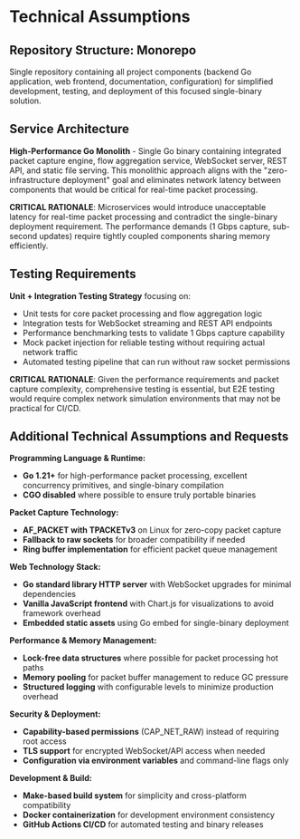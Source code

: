 # Technical Assumptions

## Repository Structure: Monorepo

Single repository containing all project components (backend Go application, web frontend, documentation, configuration) for simplified development, testing, and deployment of this focused single-binary solution.

## Service Architecture

**High-Performance Go Monolith** - Single Go binary containing integrated packet capture engine, flow aggregation service, WebSocket server, REST API, and static file serving. This monolithic approach aligns with the "zero-infrastructure deployment" goal and eliminates network latency between components that would be critical for real-time packet processing.

**CRITICAL RATIONALE**: Microservices would introduce unacceptable latency for real-time packet processing and contradict the single-binary deployment requirement. The performance demands (1 Gbps capture, sub-second updates) require tightly coupled components sharing memory efficiently.

## Testing Requirements

**Unit + Integration Testing Strategy** focusing on:
- Unit tests for core packet processing and flow aggregation logic
- Integration tests for WebSocket streaming and REST API endpoints  
- Performance benchmarking tests to validate 1 Gbps capture capability
- Mock packet injection for reliable testing without requiring actual network traffic
- Automated testing pipeline that can run without raw socket permissions

**CRITICAL RATIONALE**: Given the performance requirements and packet capture complexity, comprehensive testing is essential, but E2E testing would require complex network simulation environments that may not be practical for CI/CD.

## Additional Technical Assumptions and Requests

**Programming Language & Runtime:**
- **Go 1.21+** for high-performance packet processing, excellent concurrency primitives, and single-binary compilation
- **CGO disabled** where possible to ensure truly portable binaries

**Packet Capture Technology:**
- **AF_PACKET with TPACKETv3** on Linux for zero-copy packet capture
- **Fallback to raw sockets** for broader compatibility if needed
- **Ring buffer implementation** for efficient packet queue management

**Web Technology Stack:**
- **Go standard library HTTP server** with WebSocket upgrades for minimal dependencies
- **Vanilla JavaScript frontend** with Chart.js for visualizations to avoid framework overhead
- **Embedded static assets** using Go embed for single-binary deployment

**Performance & Memory Management:**
- **Lock-free data structures** where possible for packet processing hot paths
- **Memory pooling** for packet buffer management to reduce GC pressure
- **Structured logging** with configurable levels to minimize production overhead

**Security & Deployment:**
- **Capability-based permissions** (CAP_NET_RAW) instead of requiring root access
- **TLS support** for encrypted WebSocket/API access when needed
- **Configuration via environment variables** and command-line flags only

**Development & Build:**
- **Make-based build system** for simplicity and cross-platform compatibility
- **Docker containerization** for development environment consistency
- **GitHub Actions CI/CD** for automated testing and binary releases
